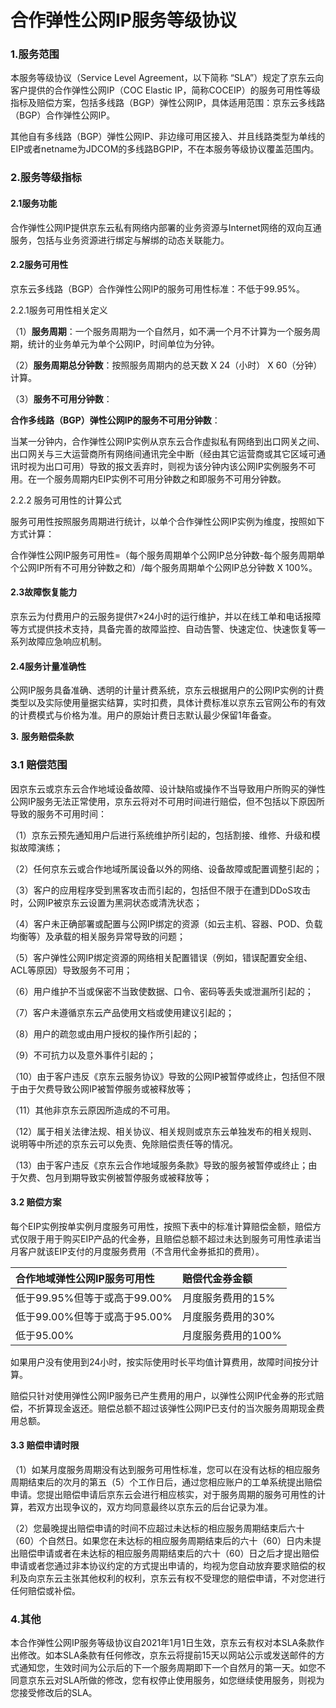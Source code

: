 # 合作弹性公网IP服务等级协议
### 1.服务范围

本服务等级协议（Service Level Agreement，以下简称 “SLA”）规定了京东云向客户提供的合作弹性公网IP（COC Elastic IP，简称COCEIP）的服务可用性等级指标及赔偿方案，包括多线路（BGP）弹性公网IP，具体适用范围：京东云多线路（BGP）合作弹性公网IP。

其他自有多线路（BGP）弹性公网IP、非边缘可用区接入、并且线路类型为单线的EIP或者netname为JDCOM的多线路BGPIP，不在本服务等级协议覆盖范围内。

### 2.服务等级指标

#### 2.1服务功能

合作弹性公网IP提供京东云私有网络内部署的业务资源与Internet网络的双向互通服务，包括与业务资源进行绑定与解绑的动态关联能力。

#### 2.2服务可用性

京东云多线路（BGP）合作弹性公网IP的服务可用性标准：不低于99.95%。

2.2.1服务可用性相关定义

（1）**服务周期**：一个服务周期为一个自然月，如不满一个月不计算为一个服务周期，统计的业务单元为单个公网IP，时间单位为分钟。

（2）**服务周期总分钟数**：按照服务周期内的总天数 X 24（小时） X 60（分钟）计算。

（3）**服务不可用分钟数**：

**合作多线路（BGP）弹性公网IP的服务不可用分钟数**：

当某一分钟内，合作弹性公网IP实例从京东云合作虚拟私有网络到出口网关之间、出口网关与三大运营商所有网络间通讯完全中断（经由其它运营商或其它区域可通讯时视为出口可用）导致的报文丢弃时，则视为该分钟内该公网IP实例服务不可用。在一个服务周期内EIP实例不可用分钟数之和即服务不可用分钟数。

2.2.2 服务可用性的计算公式

服务可用性按照服务周期进行统计，以单个合作弹性公网IP实例为维度，按照如下方式计算：

合作弹性公网IP服务可用性=（每个服务周期单个公网IP总分钟数-每个服务周期单个公网IP所有不可用分钟数之和）/每个服务周期单个公网IP总分钟数 X 100%。

#### 2.3故障恢复能力

京东云为付费用户的云服务提供7×24小时的运行维护，并以在线工单和电话报障等方式提供技术支持，具备完善的故障监控、自动告警、快速定位、快速恢复等一系列故障应急响应机制。

#### 2.4服务计量准确性

公网IP服务具备准确、透明的计量计费系统，京东云根据用户的公网IP实例的计费类型以及实际使用量据实结算，实时扣费，具体计费标准以京东云官网公布的有效的计费模式与价格为准。用户的原始计费日志默认最少保留1年备查。

**3.** **服务赔偿条款**

### 3.1 赔偿范围

因京东云或京东云合作地域设备故障、设计缺陷或操作不当导致用户所购买的弹性公网IP服务无法正常使用，京东云将对不可用时间进行赔偿，但不包括以下原因所导致的服务不可用时间：

（1）京东云预先通知用户后进行系统维护所引起的，包括割接、维修、升级和模拟故障演练；

（2）任何京东云或合作地域所属设备以外的网络、设备故障或配置调整引起的；

（3）客户的应用程序受到黑客攻击而引起的，包括但不限于在遭到DDoS攻击时，公网IP被京东云设置为黑洞状态或清洗状态；

（4）客户未正确部署或配置与公网IP绑定的资源（如云主机、容器、POD、负载均衡等）及承载的相关服务异常导致的问题；

（5）客户弹性公网IP绑定资源的网络相关配置错误（例如，错误配置安全组、ACL等原因）导致服务不可用；

（6）用户维护不当或保密不当致使数据、口令、密码等丢失或泄漏所引起的；

（7）客户未遵循京东云产品使用文档或使用建议引起的；

（8）用户的疏忽或由用户授权的操作所引起的；

（9）不可抗力以及意外事件引起的；

（10）由于客户违反《京东云服务协议》导致的公网IP被暂停或终止，包括但不限于由于欠费导致公网IP被暂停服务或被释放等；

（11）其他非京东云原因所造成的不可用。

（12）属于相关法律法规、相关协议、相关规则或京东云单独发布的相关规则、说明等中所述的京东云可以免责、免除赔偿责任等的情况。

（13）由于客户违反《京东云合作地域服务条款》导致的服务被暂停或终止；由于欠费、包月到期导致实例被暂停服务或被释放等；


#### 3.2 赔偿方案

每个EIP实例按单实例月度服务可用性，按照下表中的标准计算赔偿金额，赔偿方式仅限于用于购买EIP产品的代金券，且赔偿总额不超过未达到服务可用性承诺当月客户就该EIP支付的月度服务费用（不含用代金券抵扣的费用）。

| 合作地域弹性公网IP服务可用性           |  赔偿代金券金额     |
| :--------------------------- | :----------------- |
| 低于99.95%但等于或高于99.00% | 月度服务费用的15%  |
| 低于99.00%但等于或高于95.00% | 月度服务费用的30%  |
| 低于95.00%                   | 月度服务费用的100% |

如果用户没有使用到24小时，按实际使用时长平均值计算费用，故障时间按分计算。

赔偿只针对使用弹性公网IP服务已产生费用的用户，以弹性公网IP代金券的形式赔偿，不折算现金返还。赔偿总额不超过该弹性公网IP已支付的当次服务周期现金费用总额。

#### 3.3 赔偿申请时限

（1）如某月度服务周期没有达到服务可用性标准，您可以在没有达标的相应服务周期结束后的次月的第五（5）个工作日后，通过您相应账户的工单系统提出赔偿申请。您提出赔偿申请后京东云会进行相应核实，对于服务周期的服务可用性的计算，若双方出现争议的，双方均同意最终以京东云的后台记录为准。

（2）您最晚提出赔偿申请的时间不应超过未达标的相应服务周期结束后六十（60）个自然日。如果您在未达标的相应服务周期结束后的六十（60）日内未提出赔偿申请或者在未达标的相应服务周期结束后的六十（60）日之后才提出赔偿申请或者您通过非本协议约定的方式提出申请的，均视为您自动放弃要求赔偿的权利及向京东云主张其他权利的权利，京东云有权不受理您的赔偿申请，不对您进行任何赔偿或补偿。

### 4.其他

本合作弹性公网IP服务等级协议自2021年1月1日生效，京东云有权对本SLA条款作出修改。如本SLA条款有任何修改，京东云将提前15天以网站公示或发送邮件的方式通知您，生效时间为公示后的下一个服务周期即下一个自然月的第一天。如您不同意京东云对SLA所做的修改，您有权停止使用服务，如您继续使用服务，则视为您接受修改后的SLA。
